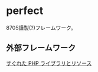 perfect
=======

8705謹製(?)フレームワーク。

## 外部フレームワーク
[すぐれた PHP ライブラリとリソース](https://gist.github.com/masakielastic/5457174)
